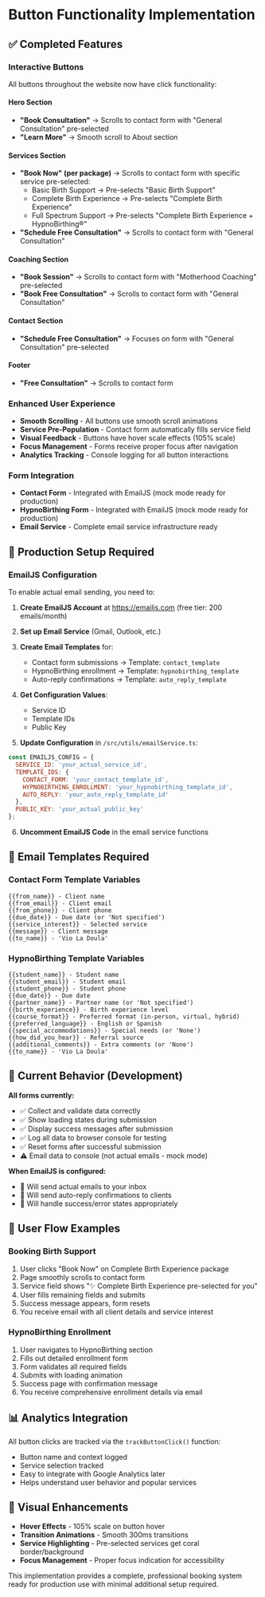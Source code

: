 # Button Functionality Implementation

## ✅ Completed Features

### Interactive Buttons
All buttons throughout the website now have click functionality:

#### Hero Section
- **"Book Consultation"** → Scrolls to contact form with "General Consultation" pre-selected
- **"Learn More"** → Smooth scroll to About section

#### Services Section
- **"Book Now" (per package)** → Scrolls to contact form with specific service pre-selected:
  - Basic Birth Support → Pre-selects "Basic Birth Support"
  - Complete Birth Experience → Pre-selects "Complete Birth Experience"  
  - Full Spectrum Support → Pre-selects "Complete Birth Experience + HypnoBirthing®"
- **"Schedule Free Consultation"** → Scrolls to contact form with "General Consultation"

#### Coaching Section
- **"Book Session"** → Scrolls to contact form with "Motherhood Coaching" pre-selected
- **"Book Free Consultation"** → Scrolls to contact form with "General Consultation"

#### Contact Section
- **"Schedule Free Consultation"** → Focuses on form with "General Consultation" pre-selected

#### Footer
- **"Free Consultation"** → Scrolls to contact form

### Enhanced User Experience
- **Smooth Scrolling** - All buttons use smooth scroll animations
- **Service Pre-Population** - Contact form automatically fills service field
- **Visual Feedback** - Buttons have hover scale effects (105% scale)
- **Focus Management** - Forms receive proper focus after navigation
- **Analytics Tracking** - Console logging for all button interactions

### Form Integration
- **Contact Form** - Integrated with EmailJS (mock mode ready for production)
- **HypnoBirthing Form** - Integrated with EmailJS (mock mode ready for production)
- **Email Service** - Complete email service infrastructure ready

## 🔧 Production Setup Required

### EmailJS Configuration
To enable actual email sending, you need to:

1. **Create EmailJS Account** at https://emailjs.com (free tier: 200 emails/month)
2. **Set up Email Service** (Gmail, Outlook, etc.)
3. **Create Email Templates** for:
   - Contact form submissions → Template: `contact_template`
   - HypnoBirthing enrollment → Template: `hypnobirthing_template`
   - Auto-reply confirmations → Template: `auto_reply_template`
4. **Get Configuration Values**:
   - Service ID
   - Template IDs  
   - Public Key

5. **Update Configuration** in `/src/utils/emailService.ts`:
```javascript
const EMAILJS_CONFIG = {
  SERVICE_ID: 'your_actual_service_id',
  TEMPLATE_IDS: {
    CONTACT_FORM: 'your_contact_template_id',
    HYPNOBIRTHING_ENROLLMENT: 'your_hypnobirthing_template_id',
    AUTO_REPLY: 'your_auto_reply_template_id'
  },
  PUBLIC_KEY: 'your_actual_public_key'
};
```

6. **Uncomment EmailJS Code** in the email service functions

## 📧 Email Templates Required

### Contact Form Template Variables
```
{{from_name}} - Client name
{{from_email}} - Client email
{{from_phone}} - Client phone
{{due_date}} - Due date (or 'Not specified')
{{service_interest}} - Selected service
{{message}} - Client message
{{to_name}} - 'Vio La Doula'
```

### HypnoBirthing Template Variables
```
{{student_name}} - Student name
{{student_email}} - Student email
{{student_phone}} - Student phone
{{due_date}} - Due date
{{partner_name}} - Partner name (or 'Not specified')
{{birth_experience}} - Birth experience level
{{course_format}} - Preferred format (in-person, virtual, hybrid)
{{preferred_language}} - English or Spanish
{{special_accommodations}} - Special needs (or 'None')
{{how_did_you_hear}} - Referral source
{{additional_comments}} - Extra comments (or 'None')
{{to_name}} - 'Vio La Doula'
```

## 🎯 Current Behavior (Development)

**All forms currently:**
- ✅ Collect and validate data correctly
- ✅ Show loading states during submission
- ✅ Display success messages after submission
- ✅ Log all data to browser console for testing
- ✅ Reset forms after successful submission
- ⚠️ Email data to console (not actual emails - mock mode)

**When EmailJS is configured:**
- 📧 Will send actual emails to your inbox
- 📧 Will send auto-reply confirmations to clients
- 📧 Will handle success/error states appropriately

## 🚀 User Flow Examples

### Booking Birth Support
1. User clicks "Book Now" on Complete Birth Experience package
2. Page smoothly scrolls to contact form
3. Service field shows "✨ Complete Birth Experience pre-selected for you"
4. User fills remaining fields and submits
5. Success message appears, form resets
6. You receive email with all client details and service interest

### HypnoBirthing Enrollment
1. User navigates to HypnoBirthing section
2. Fills out detailed enrollment form
3. Form validates all required fields
4. Submits with loading animation
5. Success page with confirmation message
6. You receive comprehensive enrollment details via email

## 📊 Analytics Integration

All button clicks are tracked via the `trackButtonClick()` function:
- Button name and context logged
- Service selection tracked
- Easy to integrate with Google Analytics later
- Helps understand user behavior and popular services

## 🎨 Visual Enhancements

- **Hover Effects** - 105% scale on button hover
- **Transition Animations** - Smooth 300ms transitions
- **Service Highlighting** - Pre-selected services get coral border/background
- **Focus Management** - Proper focus indication for accessibility

This implementation provides a complete, professional booking system ready for production use with minimal additional setup required.